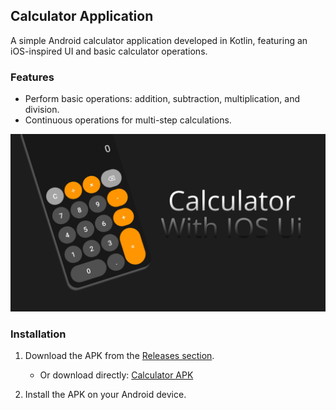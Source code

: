 ## Calculator Application

A simple Android calculator application developed in Kotlin, featuring an iOS-inspired UI and basic calculator operations.

### Features
- Perform basic operations: addition, subtraction, multiplication, and division.
- Continuous operations for multi-step calculations.


![Calculator Screenshot](https://github.com/Nischaysh/Calculator/blob/d44bcd9744e29081fdb31b6621cfa845589f7187/Frame%201%20(2).png)

### Installation
1. Download the APK from the [Releases section](https://github.com/Nischaysh/Calculator/releases/tag/v1.0).
   - Or download directly: [Calculator APK](https://github.com/Nischaysh/Calculator/releases/download/v1.0/app-debug.apk)

2. Install the APK on your Android device.

